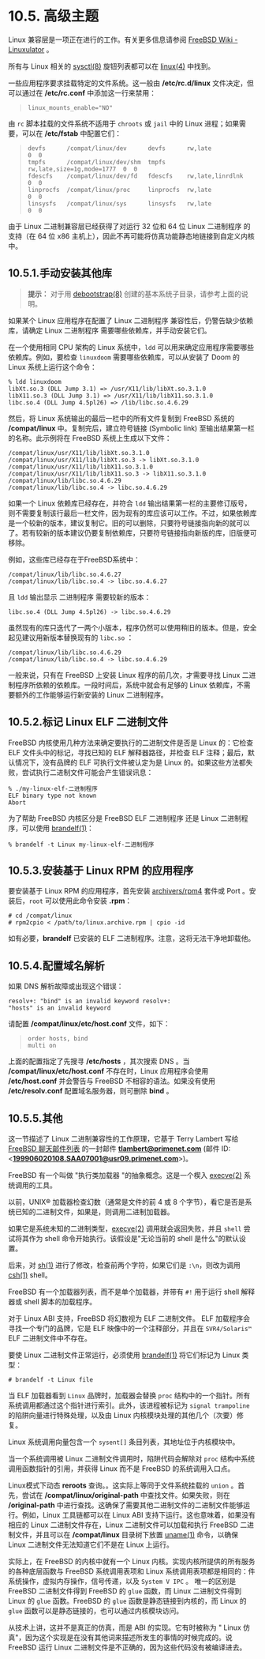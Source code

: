 # 10.5. 高级主题

Linux 兼容层是一项正在进行的工作。有关更多信息请参阅 [FreeBSD Wiki - Linuxulator](https://wiki.freebsd.org/Linuxulator) 。

所有与 Linux 相关的 [sysctl(8)](https://www.freebsd.org/cgi/man.cgi?query=sysctl&sektion=8&format=html) 旋钮列表都可以在 [linux(4)](https://www.freebsd.org/cgi/man.cgi?query=linux&sektion=4&format=html) 中找到。

一些应用程序要求挂载特定的文件系统。这一般由 **/etc/rc.d/linux** 文件决定，但可以通过在 **/etc/rc.conf** 中添加这一行来禁用：

> ```
> linux_mounts_enable="NO"
> ```

由 `rc` 脚本挂载的文件系统不适用于 `chroots` 或 `jail` 中的 Linux 进程；如果需要，可以在 **/etc/fstab** 中配置它们：

> ```
> devfs      /compat/linux/dev      devfs      rw,late                    0  0
> tmpfs      /compat/linux/dev/shm  tmpfs      rw,late,size=1g,mode=1777  0  0
> fdescfs    /compat/linux/dev/fd   fdescfs    rw,late,linrdlnk           0  0
> linprocfs  /compat/linux/proc     linprocfs  rw,late                    0  0
> linsysfs   /compat/linux/sys      linsysfs   rw,late                    0  0
> ```

由于 Linux 二进制兼容层已经获得了对运行 32 位和 64 位 Linux 二进制程序 的支持（在 64 位 x86 主机上），因此不再可能将仿真功能静态地链接到自定义内核中。

## 10.5.1.手动安装其他库

> **提示：**
> 对于用 [debootstrap(8)](https://www.freebsd.org/cgi/man.cgi?query=debootstrap&sektion=8&format=html) 创建的基本系统子目录，请参考上面的说明。

如果某个 Linux 应用程序在配置了 Linux 二进制程序 兼容性后，仍警告缺少依赖库，请确定 Linux 二进制程序 需要哪些依赖库，并手动安装它们。

在一个使用相同 CPU 架构的 Linux 系统中，`ldd` 可以用来确定应用程序需要哪些依赖库。例如，要检查 `linuxdoom` 需要哪些依赖库，可以从安装了 Doom 的 Linux 系统上运行这个命令：

```
% ldd linuxdoom
libXt.so.3 (DLL Jump 3.1) => /usr/X11/lib/libXt.so.3.1.0
libX11.so.3 (DLL Jump 3.1) => /usr/X11/lib/libX11.so.3.1.0
libc.so.4 (DLL Jump 4.5pl26) => /lib/libc.so.4.6.29
```

然后，将 Linux 系统输出的最后一栏中的所有文件复制到 FreeBSD 系统的 **/compat/linux** 中。复制完后，建立符号链接 (Symbolic link) 至输出结果第一栏的名称。此示例将在 FreeBSD 系统上生成以下文件：

```
/compat/linux/usr/X11/lib/libXt.so.3.1.0
/compat/linux/usr/X11/lib/libXt.so.3 -> libXt.so.3.1.0
/compat/linux/usr/X11/lib/libX11.so.3.1.0
/compat/linux/usr/X11/lib/libX11.so.3 -> libX11.so.3.1.0
/compat/linux/lib/libc.so.4.6.29
/compat/linux/lib/libc.so.4 -> libc.so.4.6.29
```

如果一个 Linux 依赖库已经存在，并符合 `ldd` 输出结果第一栏的主要修订版号，则不需要复制该行最后一栏文件，因为现有的库应该可以工作。不过，如果依赖库是一个较新的版本，建议复制它。旧的可以删除，只要符号链接指向新的就可以了。若有较新的版本建议仍要复制依赖库，只要符号链接指向新版的库，旧版便可移除。

例如，这些库已经存在于FreeBSD系统中：

```
/compat/linux/lib/libc.so.4.6.27
/compat/linux/lib/libc.so.4 -> libc.so.4.6.27
```

且 `ldd` 输出显示 二进制程序 需要较新的版本：

```
libc.so.4 (DLL Jump 4.5pl26) -> libc.so.4.6.29
```

虽然现有的库只迭代了一两个小版本，程序仍然可以使用稍旧的版本。但是，安全起见建议用新版本替换现有的 `libc.so` ：

```
/compat/linux/lib/libc.so.4.6.29
/compat/linux/lib/libc.so.4 -> libc.so.4.6.29
```

一般来说，只有在 FreeBSD 上安装 Linux 程序的前几次，才需要寻找 Linux 二进制程序所依赖的依赖库。一段时间后，系统中就会有足够的 Linux 依赖库，不需要额外的工作能够运行新安装的 Linux 二进制程序。

## 10.5.2.标记 Linux ELF 二进制文件

FreeBSD 内核使用几种方法来确定要执行的二进制文件是否是 Linux 的：它检查 ELF 文件头中的标记，寻找已知的 ELF 解释器路径，并检查 ELF 注释；最后，默认情况下，没有品牌的 ELF 可执行文件被认定为是 Linux 的。如果这些方法都失败，尝试执行二进制文件可能会产生错误讯息：

```
% ./my-linux-elf-二进制程序
ELF binary type not known
Abort
```

为了帮助 FreeBSD 内核区分是 FreeBSD ELF 二进制程序 还是 Linux 二进制程序，可以使用 [brandelf(1)](https://www.freebsd.org/cgi/man.cgi?query=brandelf&sektion=1&format=html)：

```
% brandelf -t Linux my-linux-elf-二进制程序
```

## 10.5.3.安装基于 Linux RPM 的应用程序

要安装基于 Linux RPM 的应用程序，首先安装 [archivers/rpm4](https://cgit.freebsd.org/ports/tree/archivers/rpm4/pkg-descr) 套件或 Port 。安装后，`root` 可以使用此命令安装 **.rpm**：

```
# cd /compat/linux
# rpm2cpio < /path/to/linux.archive.rpm | cpio -id
```

如有必要，**brandelf** 已安装的 ELF 二进制程序。注意，这将无法干净地卸载他。

## 10.5.4.配置域名解析

如果 DNS 解析故障或出现这个错误：

```
resolv+: "bind" is an invalid keyword resolv+:
"hosts" is an invalid keyword
```

请配置 **/compat/linux/etc/host.conf** 文件，如下：

> ```
> order hosts, bind
> multi on
> ```

上面的配置指定了先搜寻 **/etc/hosts** ，其次搜索 DNS 。当 **/compat/linux/etc/host.conf** 不存在时，Linux 应用程序会使用 **/etc/host.conf** 并会警告与 FreeBSD 不相容的语法。如果没有使用 **/etc/resolv.conf** 配置域名服务器，则可删除 **bind** 。

## 10.5.5.其他

这一节描述了 Linux 二进制兼容性的工作原理，它基于 Terry Lambert 写给 [FreeBSD 聊天邮件列表](https://lists.freebsd.org/subscription/freebsd-chat) 的一封邮件 **tlambert@primenet.com** (邮件 ID: <**199906020108.SAA07001@usr09.primenet.com**>)。

FreeBSD 有一个叫做 "执行类加载器 "的抽象概念。这是一个楔入 [execve(2)](https://www.freebsd.org/cgi/man.cgi?query=execve&sektion=2&format=html) 系统调用的工具。

以前，UNIX® 加载器检查幻数（通常是文件的前 4 或 8 个字节），看它是否是系统已知的二进制文件，如果是，则调用二进制加载器。

如果它是系统未知的二进制类型，[execve(2)](https://www.freebsd.org/cgi/man.cgi?query=execve&sektion=2&format=html) 调用就会返回失败，并且 `shell` 尝试将其作为 shell 命令开始执行。该假设是"无论当前的 shell 是什么"的默认设置。

后来，对 [sh(1)](https://www.freebsd.org/cgi/man.cgi?query=sh&sektion=1&format=html) 进行了修改，检查前两个字符，如果它们是 `:\n`，则改为调用 [csh(1)](https://www.freebsd.org/cgi/man.cgi?query=csh&sektion=1&format=html) shell。

FreeBSD 有一个加载器列表，而不是单个加载器，并带有 `#!` 用于运行 shell 解释器或 shell 脚本的加载程序。

对于 Linux ABI 支持，FreeBSD 将幻数视为 ELF 二进制文件。 ELF 加载程序会寻找一个专门的品牌，它是 ELF 映像中的一个注释部分，并且在 `SVR4/Solaris™` ELF 二进制文件中不存在。

要使 Linux 二进制文件正常运行，必须使用 [brandelf(1)](https://www.freebsd.org/cgi/man.cgi?query=brandelf&sektion=1&format=html) 将它们标记为 Linux 类型：

```
# brandelf -t Linux file
```

当 ELF 加载器看到 `Linux` 品牌时，加载器会替换 `proc` 结构中的一个指针。所有系统调用都通过这个指针进行索引。此外，该进程被标记为 `signal trampoline` 的陷阱向量进行特殊处理，以及由 Linux 内核模块处理的其他几个（次要）修复。

Linux 系统调用向量包含一个 `sysent[]` 条目列表，其地址位于内核模块中。

当一个系统调用被 Linux 二进制文件调用时，陷阱代码会解除对 `proc` 结构中系统调用函数指针的引用，并获得 Linux 而不是 FreeBSD 的系统调用入口点。

Linux模式下动态 **reroots** 查询。。这实际上等同于文件系统挂载的 `union` 。首先，尝试在 **/compat/linux/original-path** 中查找文件。如果失败，则在 **/original-path** 中进行查找。这确保了需要其他二进制文件的二进制文件能够运行。例如，Linux 工具链都可以在 Linux ABI 支持下运行。这也意味着，如果没有相应的 Linux 二进制文件存在，Linux 二进制文件可以加载和执行 FreeBSD 二进制文件，并且可以在 **/compat/linux** 目录树下放置 [uname(1)](https://www.freebsd.org/cgi/man.cgi?query=uname&sektion=1&format=html) 命令，以确保 Linux 二进制文件无法知道它们不是在 Linux 上运行。

实际上，在 FreeBSD 的内核中就有一个 Linux 内核。实现内核所提供的所有服务的各种底层函数与 FreeBSD 系统调用表项和 Linux 系统调用表项都是相同的：件系统操作，虚拟内存操作，信号传递，以及 `System V IPC` 。
唯一的区别是 FreeBSD 二进制文件得到 FreeBSD 的 `glue` 函数，而 Linux 二进制文件得到 Linux 的 `glue` 函数。FreeBSD 的 `glue` 函数是静态链接到内核的，而 Linux 的 `glue` 函数可以是静态链接的，也可以通过内核模块访问。

从技术上讲，这并不是真正的仿真，而是 ABI 的实现。它有时被称为 " Linux 仿真"，因为这个实现是在没有其他词来描述所发生的事情的时候完成的。说 FreeBSD 运行 Linux 二进制文件是不正确的，因为这些代码没有被编译进去。